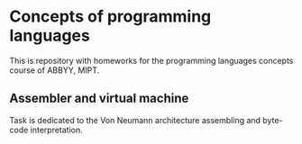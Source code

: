 # Concepts of programming languages
This is repository with homeworks for the programming languages concepts course of ABBYY, MIPT.

## Assembler and virtual machine
Task is dedicated to the Von Neumann architecture assembling and byte-code interpretation.
